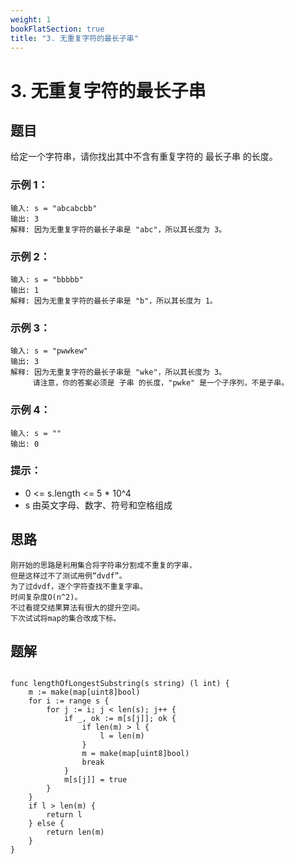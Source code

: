 ```yaml
---
weight: 1
bookFlatSection: true
title: "3. 无重复字符的最长子串"
---
```


# 3. 无重复字符的最长子串

## 题目
给定一个字符串，请你找出其中不含有重复字符的 最长子串 的长度。

### 示例 1：
```
输入: s = "abcabcbb"
输出: 3 
解释: 因为无重复字符的最长子串是 "abc"，所以其长度为 3。
```

### 示例 2：
```
输入: s = "bbbbb"
输出: 1
解释: 因为无重复字符的最长子串是 "b"，所以其长度为 1。
```
### 示例 3：
```
输入: s = "pwwkew"
输出: 3
解释: 因为无重复字符的最长子串是 "wke"，所以其长度为 3。
     请注意，你的答案必须是 子串 的长度，"pwke" 是一个子序列，不是子串。
```

### 示例 4：
```
输入: s = ""
输出: 0
```

### 提示：

* 0 <= s.length <= 5 * 10^4
* s 由英文字母、数字、符号和空格组成

## 思路
```
刚开始的思路是利用集合将字符串分割成不重复的字串，
但是这样过不了测试用例“dvdf”。
为了过dvdf，逐个字符查找不重复字串。
时间复杂度O(n^2)。
不过看提交结果算法有很大的提升空间。
下次试试将map的集合改成下标。

```

## 题解
```golang

func lengthOfLongestSubstring(s string) (l int) {
	m := make(map[uint8]bool)
	for i := range s {
		for j := i; j < len(s); j++ {
			if _, ok := m[s[j]]; ok {
				if len(m) > l {
					l = len(m)
				}
				m = make(map[uint8]bool)
				break
			}
			m[s[j]] = true
		}
	}
	if l > len(m) {
		return l
	} else {
		return len(m)
	}
}

```

